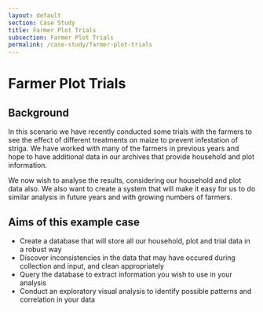 ```yaml
---
layout: default
section: Case Study
title: Farmer Plot Trials
subsection: Farmer Plot Trials
permalink: /case-study/farmer-plot-trials
---
```


# Farmer Plot Trials

## Background

In this scenario we have recently conducted some trials with the farmers to see the effect of different treatments on maize to prevent infestation of striga.
We have worked with many of the farmers in previous years and hope to have additional data in our archives that provide household and plot information.

We now wish to analyse the results, considering our household and plot data also. We also want to create a system that will make it easy for us to do similar analysis in future years and with growing numbers of farmers.

## Aims of this example case

- Create a database that will store all our household, plot and trial data in a robust way
- Discover inconsistencies in the data that may have occured during collection and input, and clean appropriately
- Query the database to extract information you wish to use in your analysis
- Conduct an exploratory visual analysis to identify possible patterns and correlation in your data
